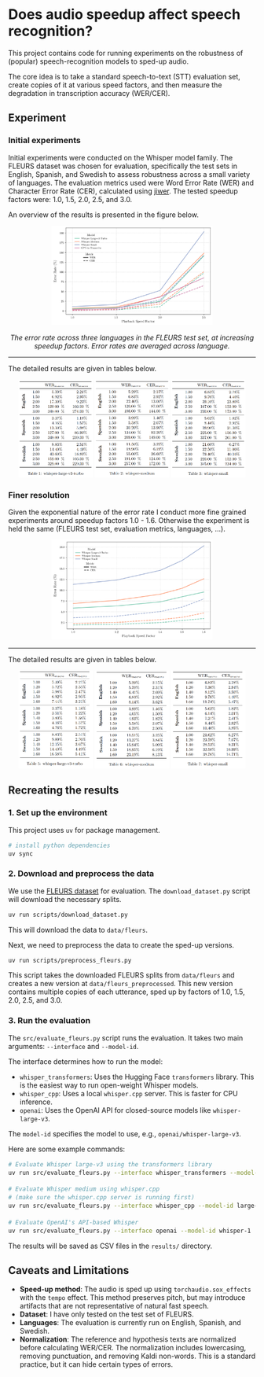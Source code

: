 # Does audio speedup affect speech recognition?

This project contains code for running experiments on the robustness of (popular) speech-recognition models to sped-up audio. 

The core idea is to take a standard speech-to-text (STT) evaluation set, create copies of it at various speed factors, and then measure the degradation in transcription accuracy (WER/CER).

## Experiment


### Initial experiments
Initial experiments were conducted on the Whisper model family. The FLEURS dataset was chosen for evaluation, specifically the test sets in English, Spanish, and Swedish to assess robustness across a small variety of languages. The evaluation metrics used were Word Error Rate (WER) and Character Error Rate (CER), calculated using [jiwer](https://github.com/jitsi/jiwer). The tested speedup factors were: 1.0, 1.5, 2.0, 2.5, and 3.0.

An overview of the results is presented in the figure below.

<p align="center">
  <img src="/results/assets/error_rate_speedup-1.png" alt="Error Rate vs Speedup" width="65%">
</p>

<p align="center">
  <em>The error rate across three languages in the FLEURS test set, at increasing speedup factors. Error rates are averaged across language.</em>
</p>

---

The detailed results are given in tables below.
<p align="center">
  <img src="/results/assets/whisper-large-v3-turbo.png" width="30%">
  <img src="/results/assets/whisper-medium.png" width="30%">
  <img src="/results/assets/whisper-small.png" width="30%">
</p>

### Finer resolution
Given the exponential nature of the error rate I conduct more fine grained experiments around speedup factors 1.0 - 1.6. Otherwise the experiment is held the same (FLEURS test set, evaluation metrics, languages, ...).

<p align="center">
  <img src="/results/assets/error_rate_speedup-fine.png" alt="Error Rate vs Speedup" width="65%">
</p>

---

The detailed results are given in tables below.
<p align="center">
  <img src="/results/assets/whisper-large-v3-turbo-fine.png" width="30%">
  <img src="/results/assets/whisper-medium-fine.png" width="30%">
  <img src="/results/assets/whisper-small-fine.png" width="30%">
</p>


## Recreating the results

### 1. Set up the environment

This project uses `uv` for package management.

```bash
# install python dependencies
uv sync
```

### 2. Download and preprocess the data

We use the [FLEURS dataset](https://huggingface.co/datasets/google/fleurs) for evaluation. The `download_dataset.py` script will download the necessary splits.

```bash
uv run scripts/download_dataset.py
```

This will download the data to `data/fleurs`.

Next, we need to preprocess the data to create the sped-up versions.

```bash
uv run scripts/preprocess_fleurs.py
```

This script takes the downloaded FLEURS splits from `data/fleurs` and creates a new version at `data/fleurs_preprocessed`. This new version contains multiple copies of each utterance, sped up by factors of 1.0, 1.5, 2.0, 2.5, and 3.0.

### 3. Run the evaluation

The `src/evaluate_fleurs.py` script runs the evaluation. It takes two main arguments: `--interface` and `--model-id`.

The interface determines how to run the model:

*   `whisper_transformers`: Uses the Hugging Face `transformers` library. This is the easiest way to run open-weight Whisper models.
*   `whisper_cpp`: Uses a local `whisper.cpp` server. This is faster for CPU inference.
*   `openai`: Uses the OpenAI API for closed-source models like `whisper-large-v3`.

The `model-id` specifies the model to use, e.g., `openai/whisper-large-v3`.

Here are some example commands:

```bash
# Evaluate Whisper large-v3 using the transformers library
uv run src/evaluate_fleurs.py --interface whisper_transformers --model-id openai/whisper-large-v3

# Evaluate Whisper medium using whisper.cpp
# (make sure the whisper.cpp server is running first)
uv run src/evaluate_fleurs.py --interface whisper_cpp --model-id large-v3

# Evaluate OpenAI's API-based Whisper
uv run src/evaluate_fleurs.py --interface openai --model-id whisper-1
```

The results will be saved as CSV files in the `results/` directory.

## Caveats and Limitations

*   **Speed-up method**: The audio is sped up using `torchaudio.sox_effects` with the `tempo` effect. This method preserves pitch, but may introduce artifacts that are not representative of natural fast speech.
*   **Dataset**: I have only tested on the test set of FLEURS.
*   **Languages**: The evaluation is currently run on English, Spanish, and Swedish.
*   **Normalization**: The reference and hypothesis texts are normalized before calculating WER/CER. The normalization includes lowercasing, removing punctuation, and removing Kaldi non-words. This is a standard practice, but it can hide certain types of errors.